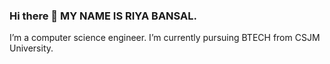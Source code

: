 ### Hi there 👋 MY NAME IS RIYA BANSAL.
I’m a computer science engineer.
I’m currently pursuing BTECH from CSJM University.

<!--
**riya1009/riya1009** is a ✨ _special_ ✨ repository because its `README.md` (this file) appears on your GitHub profile.

Here are some ideas to get you started:

- 🔭 I’m a computer science engineer.
- 🌱 I’m currently pursuing BTECH from CSJM University.
- 👯 I’m looking to collaborate on ...
- 🤔 I’m looking for help with ...
- 💬 Ask me about ...
- 📫 How to reach me: ...
- 😄 Pronouns: ...
- ⚡ Fun fact: ...
-->
